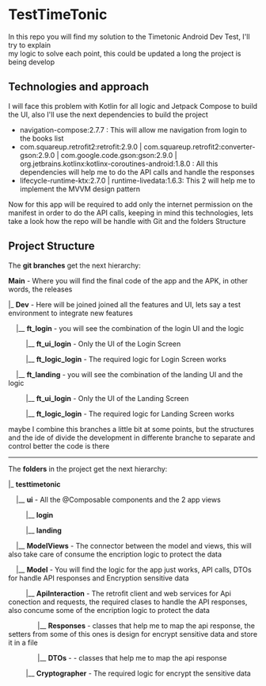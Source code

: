 # TestTimeTonic

In this repo you will find my solution to the Timetonic Android Dev Test, I'll try to explain  
my logic to solve each point, this could be updated a long the project is being develop

## Technologies and approach

I will face this problem with Kotlin for all logic and Jetpack Compose to build the UI, also I'll use the next dependencies to build the project

- navigation-compose:2.7.7 : This will allow me navigation from login to the books list
- com.squareup.retrofit2:retrofit:2.9.0 | com.squareup.retrofit2:converter-gson:2.9.0 | com.google.code.gson:gson:2.9.0 | org.jetbrains.kotlinx:kotlinx-coroutines-android:1.8.0 : All this dependencies will help me to do the API calls and handle the responses
- lifecycle-runtime-ktx:2.7.0 | runtime-livedata:1.6.3: This 2 will help me to implement the MVVM design pattern

Now for this app will be required to add only the internet permission on the manifest in order to do the API calls, keeping in mind this technologies, lets take a look how the repo will be handle with Git and the folders Structure

## Project Structure

The **git branches** get the next hierarchy:

**Main** - Where you will find the final code of the app and the APK, in other words, the releases

|_ **Dev** - Here will be joined joined all the features and UI, lets say a test environment to integrate new features

&nbsp;&nbsp;&nbsp; |__ **ft_login** - you will see the combination of the login UI and the logic

&nbsp;&nbsp;&nbsp;&nbsp;&nbsp;&nbsp;&nbsp;&nbsp; |__ **ft_ui_login** - Only the UI of the Login Screen

&nbsp;&nbsp;&nbsp;&nbsp;&nbsp;&nbsp;&nbsp;&nbsp; |__ **ft_logic_login** - The required logic for Login Screen works

&nbsp;&nbsp;&nbsp; |__ **ft_landing** - you will see the combination of the landing UI and the logic

&nbsp;&nbsp;&nbsp;&nbsp;&nbsp;&nbsp;&nbsp;&nbsp; |__ **ft_ui_login** - Only the UI of the Landing Screen

&nbsp;&nbsp;&nbsp;&nbsp;&nbsp;&nbsp;&nbsp;&nbsp; |__ **ft_logic_login** - The required logic for Landing Screen works

maybe I combine this branches a little bit at some points, but the structures and the ide of
divide the development in differente branche to separate and control better the code is there

---
The **folders** in the project get the next hierarchy:

|_ **testtimetonic**

&nbsp;&nbsp;&nbsp; |__ **ui** - All the @Composable components and the 2 app views

&nbsp;&nbsp;&nbsp;&nbsp;&nbsp;&nbsp;&nbsp;&nbsp; |__ **login**


&nbsp;&nbsp;&nbsp;&nbsp;&nbsp;&nbsp;&nbsp;&nbsp; |__ **landing**


&nbsp;&nbsp;&nbsp; |__ **ModelViews** - The connector between the model and views, this will also take care of consume the encription logic to protect the data


&nbsp;&nbsp;&nbsp; |__ **Model** - You will find the logic for the app just works, API calls, DTOs for handle API responses and Encryption sensitive data

&nbsp;&nbsp;&nbsp;&nbsp;&nbsp;&nbsp;&nbsp;&nbsp; |__ **ApiInteraction** - The retrofit client and web services for Api conection and requests, the required clases to handle the API responses, also concume some of the encription logic to protect the data


&nbsp;&nbsp;&nbsp;&nbsp;&nbsp;&nbsp;&nbsp;&nbsp;&nbsp;&nbsp;&nbsp;&nbsp;&nbsp;&nbsp; |__ **Responses** - classes that help me to map
the api response, the setters from some of this ones is design for encrypt sensitive data and store it in a file


&nbsp;&nbsp;&nbsp;&nbsp;&nbsp;&nbsp;&nbsp;&nbsp;&nbsp;&nbsp;&nbsp;&nbsp;&nbsp;&nbsp; |__ **DTOs** - - classes that help me to map
the api response


&nbsp;&nbsp;&nbsp;&nbsp;&nbsp;&nbsp;&nbsp;&nbsp; |__ **Cryptographer** - The required logic for encrypt the sensitive data

